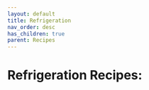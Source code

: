 ```yaml
---
layout: default
title: Refrigeration
nav_order: desc
has_children: true
parent: Recipes
---
```


# Refrigeration Recipes:
